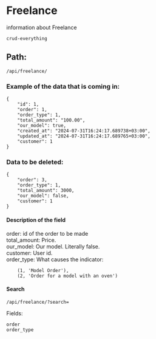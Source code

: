 # Freelance

information about Freelance

    crud-everything

## Path:

    /api/freelance/

### Example of the data that is coming in:

    {
        "id": 1,
        "order": 1,
        "order_type": 1,
        "total_amount": "100.00",
        "our_model": true,
        "created_at": "2024-07-31T16:24:17.689738+03:00",
        "updated_at": "2024-07-31T16:24:17.689765+03:00",
        "customer": 1
    }

### Data to be deleted:

    {
        "order": 3,
        "order_type": 1,
        "total_amount": 3000,
        "our_model": false,
        "customer": 1
    }

#### Description of the field

order: id of the order to be made \
total_amount: Price. \
our_model: Our model. Literally false. \
customer: User id. \
order_type: What causes the indicator:

        (1, 'Model Order'),
        (2, 'Order for a model with an oven')

#### Search

    /api/freelance/?search=

Fields:

    order 
    order_type